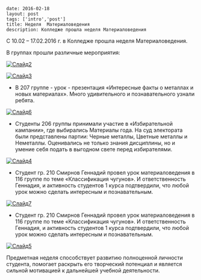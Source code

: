 ```
date: 2016-02-18
layout: post
tags: ['intro','post']
title: Неделя  Материаловедения
description: Колледже прошла неделя Материаловедения
```

С 10.02 – 17.02.2016 г. в Колледже прошла неделя Материаловедения.

В группах прошли различные мероприятия:

[![Слайд2](/images/Слайд2.png)](/images/Слайд2.png)

[![Слайд3](/images/Слайд3.png)](/images/Слайд3.png)

-	В 207 группе - урок - презентация «Интересные факты о металлах и новых материалах». Много удивительного и познавательного узнали ребята.

[![Слайд6](/images/Слайд6.png)](/images/Слайд6.png)

-	Студенты 206 группы принимали участие в «Избирательной кампании», где выбирались Материалы года. На суд электората были представлены партии: Черные металлы, Цветные металлы и Неметаллы. Оценивались не только знания дисциплины, но и умение себя подать в выгодном свете перед избирателями.

[![Слайд4](/images/Слайд4.png)](/images/Слайд4.png)

-	Студент гр. 210 Смирнов Геннадий провел урок материаловедения в 116 группе по теме «Классификация чугунов». И ответственность Геннадия, и активность студентов 1 курса подтвердили, что любой урок можно сделать интересным и познавательным.

[![Слайд7](/images/Слайд7.png)](/images/Слайд7.png)

-	Студент гр. 210 Смирнов Геннадий провел урок материаловедения в 116 группе по теме «Классификация чугунов». И ответственность Геннадия, и активность студентов 1 курса подтвердили, что любой урок можно сделать интересным и познавательным.

[![Слайд5](/images/Слайд5.png)](/images/Слайд5.png)

Предметная неделя способствует развитию полноценной личности студента, помогает раскрыть его творческий потенциал и является сильной мотивацией к дальнейшей учебной деятельности.
